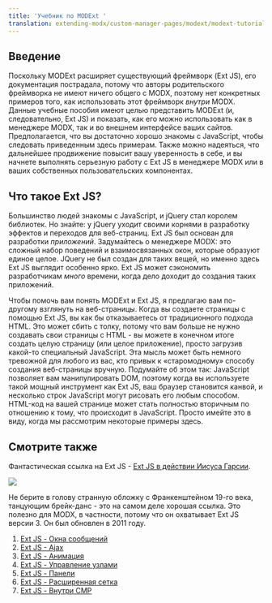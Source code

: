 ```yaml
---
title: 'Учебник по MODExt '
translation: extending-modx/custom-manager-pages/modext/modext-tutorials
---
```


## Введение

Поскольку MODExt расширяет существующий фреймворк (Ext JS), его документация пострадала, потому что авторы родительского фреймворка не имеют ничего общего с MODX, поэтому нет конкретных примеров того, как использовать этот фреймворк *внутри* MODX. Данные учебные пособия имеют целью представить MODExt (и, следовательно, Ext JS) и показать, как его можно использовать как в менеджере MODX, так и во внешнем интерфейсе ваших сайтов. Предполагается, что вы достаточно хорошо знакомы с JavaScript, чтобы следовать приведенным здесь примерам. Также можно надеяться, что дальнейшее продвижение повысит вашу уверенность в себе, и вы начнете выполнять серьезную работу с Ext JS в менеджере MODX или в ваших собственных пользовательских компонентах.

## Что такое Ext JS?

Большинство людей знакомы с  JavaScript, и jQuery стал королем библиотек. Но знайте: у jQuery уходит своими корнями в разработку эффектов и переходов для веб-страниц. Ext JS был основан для разработки *приложений*. Задумайтесь о менеджере MODX: это сложный набор поведений и взаимосвязанных окон, которые образуют единое целое. JQuery не был создан для таких вещей, но именно здесь Ext JS выглядит особенно ярко. Ext JS может сэкономить разработчикам *много* времени, когда дело доходит до создания таких приложений.

Чтобы помочь вам понять MODExt и Ext JS, я предлагаю вам по-другому взглянуть на веб-страницы. Когда вы создаете страницы с помощью Ext JS, вы как бы отказываетесь от традиционного подхода HTML. Это может сбить с толку, потому что вам больше не нужно создавать свои страницы с HTML - вы можете в конечном итоге создать целую страницу (или целое приложение), просто загрузив какой-то специальный JavaScript. Эта мысль может быть немного тревожной для любого из вас, кто привык к «старомодному» способу создания веб-страницы вручную. Подумайте об этом так: JavaScript позволяет вам манипулировать DOM, поэтому когда вы используете такой мощный инструмент как Ext JS, ваш браузер становится канвой, и несколько строк JavaScript могут рисовать его любым способом. HTML-код на вашей странице может стать полностью вторичным по отношению к тому, что происходит в JavaScript. Просто имейте это в виду, когда мы рассмотрим некоторые примеры здесь.

## Смотрите также

Фантастическая ссылка на Ext JS - [Ext JS в действии Иисуса Гарсии](http://www.amazon.com/Ext-JS-Action-Jesus-Garcia/dp/1935182110/ref=sr_1_1?ie=UTF8&qid=1370295075&sr=8-1&keywords=Ext+JS+in+Action).

![](/2.x/en/extending-modx/custom-manager-pages/modext/ext_js_cover.jpg)

Не берите в голову странную обложку с Франкенштейном 19-го века, танцующим брейк-данс - это на самом деле хорошая ссылка. Это полезно для MODX, в частности, потому что он охватывает Ext JS версии 3. Он был обновлен в 2011 году.

1. [Ext JS - Окна сообщений](extending-modx/custom-manager-pages/modext/modext-tutorials/1.-ext-js-tutorial-message-boxes)
2. [Ext JS - Ajax](extending-modx/custom-manager-pages/modext/modext-tutorials/2.-ext-js-tutorial-ajax-include)
3. [Ext JS - Анимация](extending-modx/custom-manager-pages/modext/modext-tutorials/3.-ext-js-tutorial-animation)
4. [Ext JS - Управление узлами](extending-modx/custom-manager-pages/modext/modext-tutorials/4.-ext-js-tutorial-manipulating-nodes)
5. [Ext JS - Панели](extending-modx/custom-manager-pages/modext/modext-tutorials/5.-ext-js-tutorial-panels)
6. [Ext JS - Расширенная сетка](extending-modx/custom-manager-pages/modext/modext-tutorials/7.-ext-js-tutoral-advanced-grid)
7. [Ext JS - Внутри CMP](extending-modx/custom-manager-pages/modext/modext-tutorials/8.-ext-js-tutorial-inside-a-cmp)
